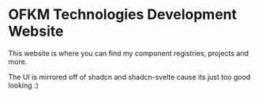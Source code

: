 # OFKM Technologies Development Website

This website is where you can find my component registries, projects and more.

The UI is mirrored off of shadcn and shadcn-svelte cause its just too good looking :)
